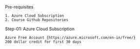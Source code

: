 Pre-requisites

    1. Azure Cloud Subscription
    2. Course Github Repositories

Step-01: Azure Cloud Subscription

    Azure Free Account {https://azure.microsoft.com/en-in/free/}
    200 dollar credit for first 30 days
